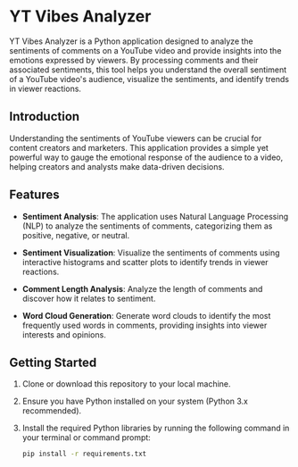 # YT Vibes Analyzer

YT Vibes Analyzer is a Python application designed to analyze the sentiments of comments on a YouTube video and provide insights into the emotions expressed by viewers. By processing comments and their associated sentiments, this tool helps you understand the overall sentiment of a YouTube video's audience, visualize the sentiments, and identify trends in viewer reactions.

## Introduction

Understanding the sentiments of YouTube viewers can be crucial for content creators and marketers. This application provides a simple yet powerful way to gauge the emotional response of the audience to a video, helping creators and analysts make data-driven decisions.

## Features

- **Sentiment Analysis**: The application uses Natural Language Processing (NLP) to analyze the sentiments of comments, categorizing them as positive, negative, or neutral.

- **Sentiment Visualization**: Visualize the sentiments of comments using interactive histograms and scatter plots to identify trends in viewer reactions.

- **Comment Length Analysis**: Analyze the length of comments and discover how it relates to sentiment.

- **Word Cloud Generation**: Generate word clouds to identify the most frequently used words in comments, providing insights into viewer interests and opinions.

## Getting Started

1. Clone or download this repository to your local machine.

2. Ensure you have Python installed on your system (Python 3.x recommended).

3. Install the required Python libraries by running the following command in your terminal or command prompt:

   ```bash
   pip install -r requirements.txt

